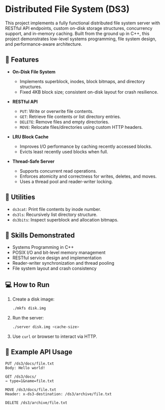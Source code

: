 
# Distributed File System (DS3)

This project implements a fully functional distributed file system server with RESTful API endpoints, custom on-disk storage structures, concurrency support, and in-memory caching. Built from the ground up in C++, this project demonstrates low-level systems programming, file system design, and performance-aware architecture.

## 🔧 Features

- **On-Disk File System**
  - Implements superblock, inodes, block bitmaps, and directory structures.
  - Fixed 4KB block size; consistent on-disk layout for crash resilience.

- **RESTful API**
  - `PUT`: Write or overwrite file contents.
  - `GET`: Retrieve file contents or list directory entries.
  - `DELETE`: Remove files and empty directories.
  - `MOVE`: Relocate files/directories using custom HTTP headers.

- **LRU Block Cache**
  - Improves I/O performance by caching recently accessed blocks.
  - Evicts least recently used blocks when full.

- **Thread-Safe Server**
  - Supports concurrent read operations.
  - Enforces atomicity and correctness for writes, deletes, and moves.
  - Uses a thread pool and reader-writer locking.

## 🧪 Utilities

- `ds3cat`: Print file contents by inode number.
- `ds3ls`: Recursively list directory structure.
- `ds3bits`: Inspect superblock and allocation bitmaps.

## 🧠 Skills Demonstrated

- Systems Programming in C++
- POSIX I/O and bit-level memory management
- RESTful service design and implementation
- Reader-writer synchronization and thread pooling
- File system layout and crash consistency

## 💻 How to Run

1. Create a disk image:
   ```bash
   ./mkfs disk.img
   ```

2. Run the server:
   ```bash
   ./server disk.img <cache-size>
   ```

3. Use `curl` or browser to interact via HTTP.

## 📁 Example API Usage

```http
PUT /ds3/docs/file.txt
Body: Hello world!

GET /ds3/docs/
→ type=1&name=file.txt

MOVE /ds3/docs/file.txt
Header: x-ds3-destination: /ds3/archive/file.txt

DELETE /ds3/archive/file.txt
```
